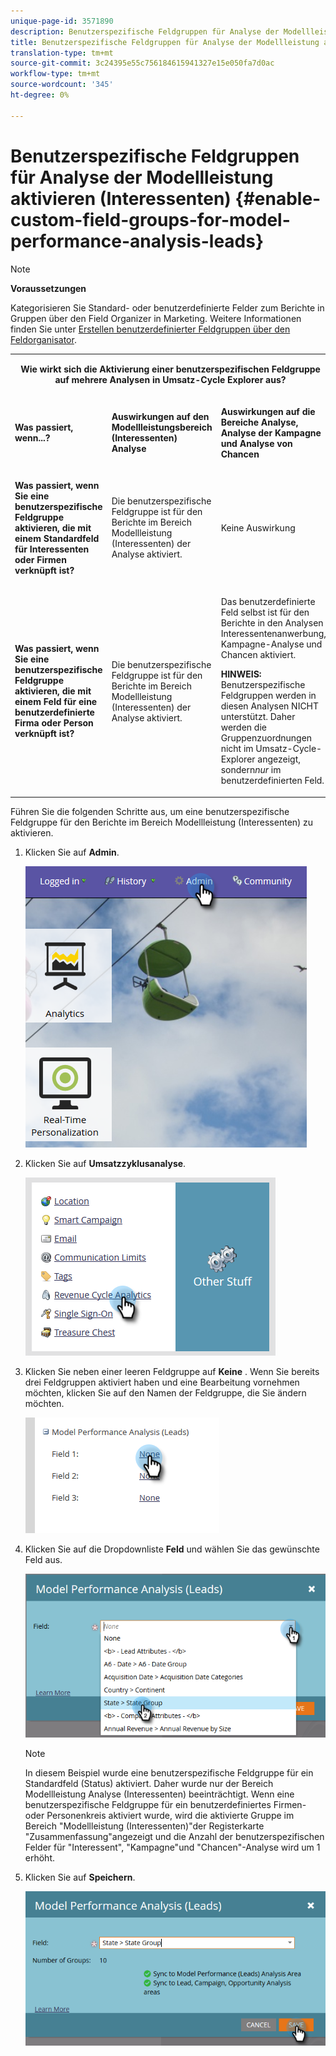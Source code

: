 ```yaml
---
unique-page-id: 3571890
description: Benutzerspezifische Feldgruppen für Analyse der Modellleistung (Interessenten) aktivieren - Marketing-Dokumente - Produktdokumentation
title: Benutzerspezifische Feldgruppen für Analyse der Modellleistung aktivieren (Interessenten)
translation-type: tm+mt
source-git-commit: 3c24395e55c756184615941327e15e050fa7d0ac
workflow-type: tm+mt
source-wordcount: '345'
ht-degree: 0%

---
```



# Benutzerspezifische Feldgruppen für Analyse der Modellleistung aktivieren (Interessenten) {#enable-custom-field-groups-for-model-performance-analysis-leads}

>[!NOTE]
>
>**Voraussetzungen**
>
>Kategorisieren Sie Standard- oder benutzerdefinierte Felder zum Berichte in Gruppen über den Field Organizer in Marketing. Weitere Informationen finden Sie unter [Erstellen benutzerdefinierter Feldgruppen über den Feldorganisator](/help/marketo/product-docs/reporting/revenue-cycle-analytics/revenue-tools/field-organizers/create-custom-field-groups-using-the-field-organizer.md).

<table> 
 <tbody> 
  <tr> 
   <td colspan="3" rowspan="1"><p align="center"><strong>Wie wirkt sich die Aktivierung einer benutzerspezifischen Feldgruppe auf mehrere Analysen in Umsatz-Cycle Explorer aus?</strong></p></td> 
  </tr> 
  <tr> 
   <td colspan="1" rowspan="1"><p><strong>Was passiert, wenn...?</strong></p></td> 
   <td colspan="1" rowspan="1"><p><strong>Auswirkungen auf den Modellleistungsbereich (Interessenten) Analyse</strong></p></td> 
   <td colspan="1" rowspan="1"><p><strong>Auswirkungen auf die Bereiche Analyse, Analyse der Kampagne und Analyse von Chancen</strong></p></td> 
  </tr> 
  <tr> 
   <td colspan="1" rowspan="1"><p><strong>Was passiert, wenn Sie eine benutzerspezifische Feldgruppe aktivieren, die mit einem Standardfeld für Interessenten oder Firmen verknüpft ist?</strong></p></td> 
   <td colspan="1" rowspan="1"><p>Die benutzerspezifische Feldgruppe ist für den Berichte im Bereich Modellleistung (Interessenten) der Analyse aktiviert.</p></td> 
   <td colspan="1" rowspan="1"><p>Keine Auswirkung</p></td> 
  </tr> 
  <tr> 
   <td colspan="1" rowspan="1"><p><strong>Was passiert, wenn Sie eine benutzerspezifische Feldgruppe aktivieren, die mit einem Feld für eine benutzerdefinierte Firma oder Person verknüpft ist?</strong></p></td> 
   <td colspan="1" rowspan="1"><p>Die benutzerspezifische Feldgruppe ist für den Berichte im Bereich Modellleistung (Interessenten) der Analyse aktiviert.</p></td> 
   <td colspan="1" rowspan="1"><p>Das benutzerdefinierte Feld selbst ist für den Berichte in den Analysen Interessentenanwerbung, Kampagne-Analyse und Chancen aktiviert.</p><p><strong>HINWEIS:</strong> Benutzerspezifische Feldgruppen werden in diesen Analysen NICHT unterstützt. Daher werden die Gruppenzuordnungen nicht im Umsatz-Cycle-Explorer angezeigt, sondern<em>nur</em> im benutzerdefinierten Feld.</p></td> 
  </tr> 
 </tbody> 
</table>

Führen Sie die folgenden Schritte aus, um eine benutzerspezifische Feldgruppe für den Berichte im Bereich Modellleistung (Interessenten) zu aktivieren.

1. Klicken Sie auf **Admin**.

   ![](assets/one-1.png)

1. Klicken Sie auf **Umsatzzyklusanalyse**.

   ![](assets/two-1.png)

1. Klicken Sie neben einer leeren Feldgruppe auf **Keine** . Wenn Sie bereits drei Feldgruppen aktiviert haben und eine Bearbeitung vornehmen möchten, klicken Sie auf den Namen der Feldgruppe, die Sie ändern möchten.

   ![](assets/three.png)

1. Klicken Sie auf die Dropdownliste **Feld** und wählen Sie das gewünschte Feld aus.

   ![](assets/four-1.png)

   >[!NOTE]
   >
   >In diesem Beispiel wurde eine benutzerspezifische Feldgruppe für ein Standardfeld (Status) aktiviert. Daher wurde nur der Bereich Modellleistung Analyse (Interessenten) beeinträchtigt. Wenn eine benutzerspezifische Feldgruppe für ein benutzerdefiniertes Firmen- oder Personenkreis aktiviert wurde, wird die aktivierte Gruppe im Bereich &quot;Modellleistung (Interessenten)&quot;der Registerkarte &quot;Zusammenfassung&quot;angezeigt und die Anzahl der benutzerspezifischen Felder für &quot;Interessent&quot;, &quot;Kampagne&quot;und &quot;Chancen&quot;-Analyse wird um 1 erhöht.

1. Klicken Sie auf **Speichern**.

   ![](assets/five-1.png)
